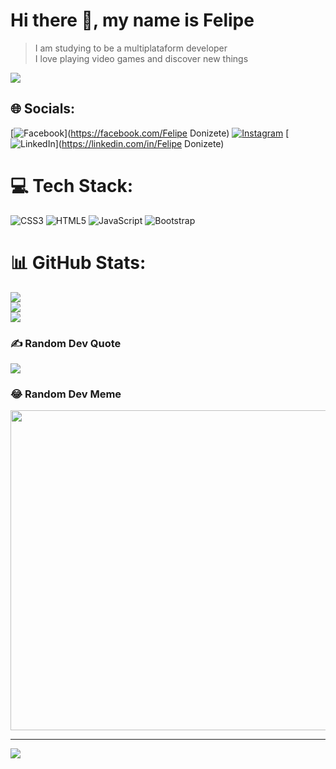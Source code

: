# Hi there 👋, my name is Felipe
> I am studying to be a multiplataform developer <br>
I love playing video games and discover new things

![](https://github.com/halfrost/halfrost/blob/master/icons/header_1.png)


## 🌐 Socials:
[![Facebook](https://img.shields.io/badge/Facebook-%231877F2.svg?logo=Facebook&logoColor=white)](https://facebook.com/Felipe Donizete) [![Instagram](https://img.shields.io/badge/Instagram-%23E4405F.svg?logo=Instagram&logoColor=white)](https://instagram.com/felipe.donizete) [![LinkedIn](https://img.shields.io/badge/LinkedIn-%230077B5.svg?logo=linkedin&logoColor=white)](https://linkedin.com/in/Felipe Donizete) 

# 💻 Tech Stack:
![CSS3](https://img.shields.io/badge/css3-%231572B6.svg?style=for-the-badge&logo=css3&logoColor=white) ![HTML5](https://img.shields.io/badge/html5-%23E34F26.svg?style=for-the-badge&logo=html5&logoColor=white) ![JavaScript](https://img.shields.io/badge/javascript-%23323330.svg?style=for-the-badge&logo=javascript&logoColor=%23F7DF1E) ![Bootstrap](https://img.shields.io/badge/bootstrap-%23563D7C.svg?style=for-the-badge&logo=bootstrap&logoColor=white)
# 📊 GitHub Stats:
![](https://github-readme-stats.vercel.app/api?username=FelipeDSilver&theme=radical&hide_border=false&include_all_commits=false&count_private=false)<br/>
![](https://github-readme-streak-stats.herokuapp.com/?user=FelipeDSilver&theme=radical&hide_border=false)<br/>
![](https://github-readme-stats.vercel.app/api/top-langs/?username=FelipeDSilver&theme=radical&hide_border=false&include_all_commits=false&count_private=false&layout=compact)

### ✍️ Random Dev Quote
![](https://quotes-github-readme.vercel.app/api?type=horizontal&theme=radical)

### 😂 Random Dev Meme
<img src="https://random-memer.herokuapp.com/" width="512px"/>

---
[![](https://visitcount.itsvg.in/api?id=FelipeDSilver&icon=0&color=6)](https://visitcount.itsvg.in)

<!-- Proudly created with GPRM ( https://gprm.itsvg.in ) -->
